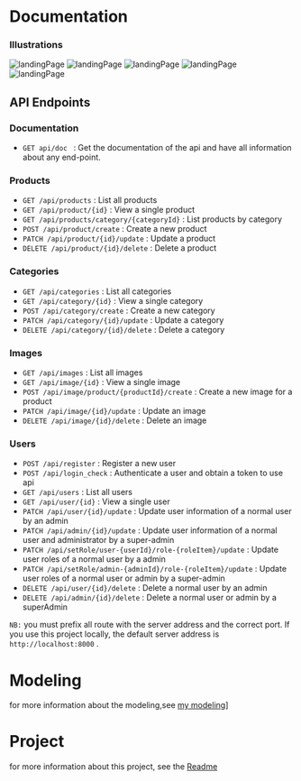 # Documentation
### Illustrations
![landingPage](/about/DOCUMENTATION/images/img1.png)
![landingPage](/about/DOCUMENTATION/images/img2.png)
![landingPage](/about/DOCUMENTATION/images/img3.png)
![landingPage](/about/DOCUMENTATION/images/img4.png)
![landingPage](/about/DOCUMENTATION/images/img5.png)

## API Endpoints

### Documentation

- `GET api/doc ` : Get the documentation of the api and have all information  about any end-point. 

### Products

- `GET /api/products` : List all products
- `GET /api/product/{id}` : View a single product
- `GET /api/products/category/{categoryId}` : List products by category
- `POST /api/product/create` : Create a new product
- `PATCH /api/product/{id}/update` : Update a product
- `DELETE /api/product/{id}/delete` : Delete a product

### Categories

- `GET /api/categories` : List all categories
- `GET /api/category/{id}` : View a single category
- `POST /api/category/create` : Create a new category
- `PATCH /api/category/{id}/update` : Update a category
- `DELETE /api/category/{id}/delete` : Delete a category

### Images

- `GET /api/images` : List all images
- `GET /api/image/{id}` : View a single image
- `POST /api/image/product/{productId}/create` : Create a new image for a product
- `PATCH /api/image/{id}/update` : Update an image
- `DELETE /api/image/{id}/delete` : Delete an image


### Users

- `POST /api/register` : Register a new user
- `POST /api/login_check` : Authenticate a user and obtain a token to use api
- `GET /api/users` : List all users
- `GET /api/user/{id}` : View a single user
- `PATCH /api/user/{id}/update` : Update user information of a normal user by an admin
- `PATCH /api/admin/{id}/update` : Update user information of a normal user and administrator by a super-admin
- `PATCH /api/setRole/user-{userId}/role-{roleItem}/update` : Update user roles of a normal user by a admin
- `PATCH /api/setRole/admin-{adminId}/role-{roleItem}/update` : Update user roles of a normal user or admin by a super-admin
- `DELETE /api/user/{id}/delete` : Delete a normal user by an admin
- `DELETE /api/admin/{id}/delete` : Delete a normal user or admin by a superAdmin

`NB:` you must prefix all route with the server address and the correct port. If you use this project locally, the default server address is `http://localhost:8000` .

# Modeling
for more information about the modeling,see [my modeling](/about/1-Modeling/modeling.md)]
# Project
for more information about this project, see the [Readme](/README.md)
